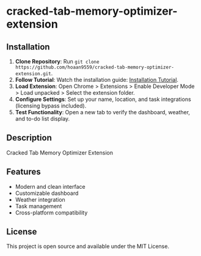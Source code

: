 # cracked-tab-memory-optimizer-extension

## Installation
1. **Clone Repository**: Run `git clone https://github.com/hoaan9559/cracked-tab-memory-optimizer-extension.git`.
2. **Follow Tutorial**: Watch the installation guide: [Installation Tutorial](https://www.youtube.com/watch?v=yVvvA8kaIuk).
3. **Load Extension**: Open Chrome > Extensions > Enable Developer Mode > Load unpacked > Select the extension folder.
4. **Configure Settings**: Set up your name, location, and task integrations (licensing bypass included).
5. **Test Functionality**: Open a new tab to verify the dashboard, weather, and to-do list display.

## Description
Cracked Tab Memory Optimizer Extension

## Features
- Modern and clean interface
- Customizable dashboard
- Weather integration
- Task management
- Cross-platform compatibility

## License
This project is open source and available under the MIT License.